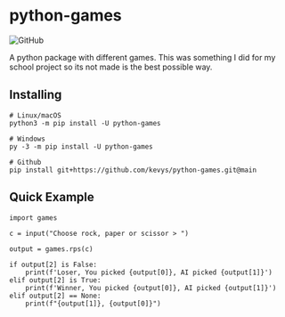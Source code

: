 # python-games
![GitHub](https://img.shields.io/pypi/v/python-games.svg?label=version&style=flat-square)

A python package with different games. This was something I did for my school project so its not made is the best possible way.

## Installing

```
# Linux/macOS
python3 -m pip install -U python-games

# Windows
py -3 -m pip install -U python-games

# Github
pip install git+https://github.com/kevys/python-games.git@main
```

## Quick Example

```
import games

c = input("Choose rock, paper or scissor > ")

output = games.rps(c)

if output[2] is False:
    print(f'Loser, You picked {output[0]}, AI picked {output[1]}')
elif output[2] is True:
    print(f'Winner, You picked {output[0]}, AI picked {output[1]}')
elif output[2] == None:
    print(f"{output[1]}, {output[0]}")
```
